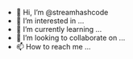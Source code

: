 - 👋 Hi, I’m @streamhashcode
- 👀 I’m interested in ...
- 🌱 I’m currently learning ...
- 💞️ I’m looking to collaborate on ...
- 📫 How to reach me ...

<!---
streamhashcode/streamhashcode is a ✨ special ✨ repository because its `README.md` (this file) appears on your GitHub profile.
You can click the Preview link to take a look at your changes.
--->
